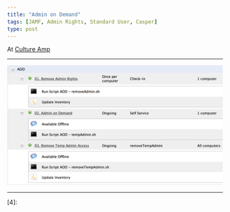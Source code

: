 ```yaml
---
title: "Admin on Demand"
tags: [JAMF, Admin Rights, Standard User, Casper]
type: post
---
```


At [Culture Amp][1]

---



![Policies](/images/AoD/01-Policies.png)



---

[1]:  https://cultureamp.com
[2]:  
[3]:
[4]:  
